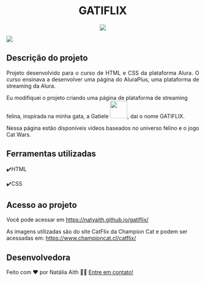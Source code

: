 <h1 align="center">GATIFLIX</h1>
<p align="center">
<img src="http://img.shields.io/static/v1?label=STATUS&message=CONCLUIDO&color=GREEN&style=for-the-badge"/>
</p>

<img src="https://user-images.githubusercontent.com/61480327/208012011-ea851597-9900-457b-8f6a-6bd50f87592d.jpg">

## Descrição do projeto 

<p align="justify">
  Projeto desenvolvido para o curso de HTML e CSS da plataforma Alura.
  O curso ensinava a desenvolver uma página do AluraPlus, uma plataforma de streaming da Alura. 
  
  Eu modifiquei o projeto criando uma página de plataforma de streaming felina, inspirada na minha gata, a Gatiele <img src="https://user-images.githubusercontent.com/61480327/208012112-eca34688-36ac-4f72-b696-1d7a0d48fa3b.png" width="45px">, daí o nome GATIFLIX.

  
  Nessa página estão disponíveis vídeos baseados no universo felino e o jogo Cat Wars.
</p>

## Ferramentas utilizadas
:heavy_check_mark:HTML

:heavy_check_mark:CSS
###

## Acesso ao projeto

Você pode acessar em https://natyaith.github.io/gatiflix/

As imagens utilizadas são do site CatFlix da Champion Cat e podem ser acessadas em: https://www.championcat.cl/catflix/

## Desenvolvedora

Feito com ❤️ por Natália Aith 👋🏽 [Entre em contato!](https://www.linkedin.com/in/natalia-a-809153125)

